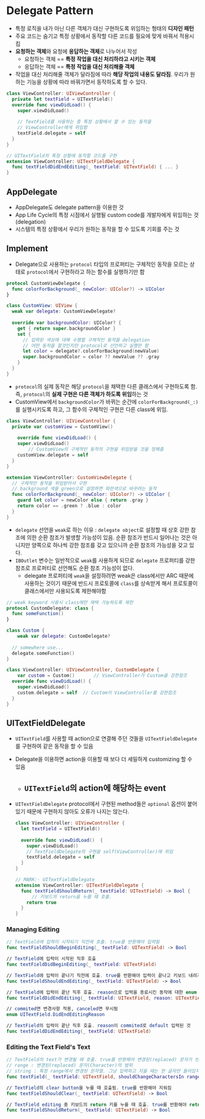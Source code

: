 # Delegate Pattern

- 특정 로직을 내가 아닌 다른 객체가 대신 구현하도록 위임하는 형태의 **디자인 패턴**
- 주요 코드는 숨기고 특정 상황에서 동작할 다른 코드를 필요에 맞게 바꿔서 적용시킴
- **요청하는 객체**와 요청에 **응답하는 객체**로 나누어서 작성
  - 요청하는 객체 == **특정 작업을 대신 처리하라고 시키는 객체**
  - 응답하는 객체 == **특정 작업을 대신 처리해줄 객체**
- 작업을 대신 처리해줄 객체가 달라짐에 따라 **해당 작업의 내용도 달라짐**. 우리가 원하는 기능을 상황에 따라 바꿔가면서 동작하도록 할 수 있다.

```swift
class ViewController: UIViewController {
  private let textField = UITextField()
  override func viewDidLoad() {
    super.viewDidLoad()
    
    // TextField를 사용하는 중 특정 상황에서 할 수 있는 동작을
    // ViewController에게 위임함
    textField.delegate = self
  }
}

// UITextField의 특정 상황에 동작할 코드를 구현
extension ViewController: UITextFieldDelegate {
  func textFieldDidEndEditing(_ textField: UITextField) { ... }
}
```

## AppDelegate

- AppDelegate도 delegate pattern을 이용한 것
- App Life Cycle의 특정 시점에서 실행될 custom code를 개발자에게 위임하는 것(delegation)
- 시스템의 특정 상황에서 우리가 원하는 동작을 할 수 있도록 기회를 주는 것

## Implement

- Delegate으로 사용하는 `protocol` 타입의 프로퍼티는 구체적인 동작을 모르는 상태로 `protocol`에서 구현하라고 하는 함수를 실행하기만 함

```swift
protocol CustomViewDelegate { 
  func colorForBackground(_ newColor: UIColor?) -> UIColor
}

class CustomView: UIView {
  weak var delegate: CustomViewDelegate?
  
  override var backgroundColor: UIColor? {
    get { return super.backgroundColor }
    set {
      // 입력된 색상에 대해 수행할 구체적인 동작을 delegation
      // 어떤 동작을 할것인지만 protocol로 선언하고 실행만 함
      let color = delegate?.colorForBackground(newValue)
      super.backgroundColor = color ?? newValue ?? .gray
    }
  }
}
```

- `protocol`의 실제 동작은 해당 `protocol`을 채택한 다른 클래스에서 구현하도록 함. 즉, `protocol`의 **실제 구현은 다른 객체가 하도록 위임**하는 것
- CustomView에서 `backgroundColor`가 바뀌는 순간에 `colorForBackground(_:)`를 실행시키도록 하고, 그 함수의 구체적인 구현은 다른 class에 위임.

```swift
class ViewController: UIViewController {
  private var customView = CustomView()
  
	override func viewDidLoad() {
    super.viewDidLoad()
		// CustomView의 구체적인 동작의 구현을 위임받을 것을 정해줌
    customView.delegate = self
  }
}

extension ViewController: CustomViewDelegate {
  // 구체적인 동작을 위임받아서 구현
  // background 색을 green으로 설정하면 파란색으로 바꾸려는 동작
  func colorForBackground(_ newColor: UIColor?) -> UIColor {
    guard let color = newColor else { return .gray }
    return color == .green ? .blue : color
  }
}
```

- `delegate` 선언을 `weak`로 하는 이유 : `delegate object`로 설정할 때 상호 강한 참조에 의한 순환 참조가 발생할 가능성이 있음. 순환 참조가 반드시 일어나는 것은 아니지만 양쪽으로 하나씩 강한 참조를 갖고 있으니까 순환 참조의 가능성을 갖고 있다.
- `IBOutlet` 변수는 일반적으로 `weak`를 사용하게 되므로 `delegate` 프로퍼티를 강한 참조로 프로퍼티로 선언해도 순환 참조 가능성이 없다.
  - delegate 프로퍼티에 `weak`을 설정하려면 weak은 class에서만 ARC 때문에 사용하는 것이기 때문에 반드시 프로토콜에 `class`를 상속받게 해서 프로토콜이 클래스에서만 사용되도록 제한해야함

```swift
// weak keyword 사용시 class에만 채택 가능하도록 제한
protocol CustomDelegate: class {	
  func someFunction()
}

class Custom {
	weak var delegate: CustomDelegate?
  
  // somewhere use...
  delegate.someFunction()
}

class ViewController: UIViewController, CustomDelegate {
	var custom = Custom()		// ViewController가 Custom을 강한참조
  override func viewDidLoad() {
    super.viewDidLoad()
    custom.delegate = self	// Custom이 ViewController를 강한참조
  }
}
```
## UITextFieldDelegate

- `UITextField`를 사용할 때 action으로 연결해 주던 것들을 `UITextFieldDelegate`를 구현하여 같은 동작을 할 수 있음

- Delegate을 이용하면 action을 이용할 때 보다 더 세밀하게 customizing 할 수 있음

  - `UITextField`의 action에 해당하는 event
    - 

- `UITextFieldDelegate` protocol에서 구현된 method들은 `optional` 옵션이 붙어있기 때문에 구현하지 않아도 오류가 나지는 않는다.

  ```swift
  class ViewController: UIViewController {
    let textField = UITextField()
    
    override func viewDidLoad()  {
      super.viewDidLoad()
      // TextFieldDelegate의 구현을 self(ViewController)에 위임
      textField.delegate = self
    } 
  }
  
  // MARK:- UITextFieldDelegate
  extension ViewController: UITextFieldDelegate {
    func textFieldShouldReturn(_ textField: UITextField) -> Bool {
  		// 키보드의 return을 누를 때 호출. 
      return true
  	}
  }
  ```

### Managing Editing

```swift
// TextField에 입력이 시작되기 직전에 호출. true를 반환해야 입력됨
func textFieldShouldBeginEditing(_ textField: UITextField) -> Bool

// TextField에 입력이 시작된 직후 호출
func textFieldDidBeginEditing(_ textField: UITextField)

// TextField에 입력이 끝나기 직전에 호출. true를 반환해야 입력이 끝나고 키보드 내려가며 종료됨
func textFieldShouldEndEditing(_ textField: UITextField) -> Bool

// TextField에 입력이 끝난 직후 호출. reason으로 입력을 종료시킨 동작에 대한 enum 전달
func textFieldDidEndEditing(_ textField: UITextField, reason: UITextField.DidEndEditingReason)

// commited면 변경사항 적용, canceled면 무시됨
enum UITextField.DidEndEditingReason

// TextField의 입력이 끝난 직후 호출. reason이 commited로 default 입력된 것
func textFieldDidEndEditing(_ textField: UITextField)
```

### Editing the Text Field's Text

```swift
// TextField의 text가 변경될 때 호출. true를 반환해야 변경된(replaced) 문자가 반영됨
// range : 변경된(replaced) 문자(Character)의 범위
// string : 특정 range에서 변경된 문자열. 그냥 입력하고 지울 때는 한 글자만 들어있지만 붙여넣기 등으로 한번에 많은 문자를 넣으면 추가된 문자열이 들어옴. 지우면 empty string
func textField(_ textField: UITextField, shouldChangeCharactersIn range: NSRange, replacementString string: String) -> Bool

// TextField의 clear button을 누를 때 호출됨. true를 반환해야 지워짐
func textFieldShouldClear(_ textField: UITextField) -> Bool

// TextField editing 중 키보드의 return 키를 누를 때 호출. true를 반환해야 return 버튼에 대한 기본 동작이 구현됨. 상황에 따라 false를 반환하여 입력 유도 가능
func textFieldShouldReturn(_ textField: UITextField) -> Bool
```





